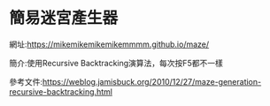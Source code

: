 # 簡易迷宮產生器

網址:https://mikemikemikemikemmmm.github.io/maze/

簡介:使用Recursive  Backtracking演算法，每次按F5都不一樣

參考文件:https://weblog.jamisbuck.org/2010/12/27/maze-generation-recursive-backtracking.html
